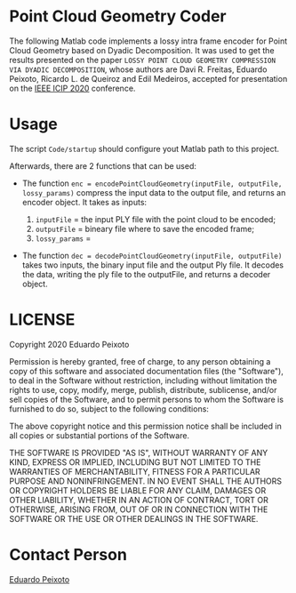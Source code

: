 # Point Cloud Geometry Coder
The following Matlab code implements a lossy intra frame encoder for Point Cloud Geometry based on Dyadic Decomposition. 
It was used to get the results presented on the paper `LOSSY POINT CLOUD GEOMETRY COMPRESSION VIA DYADIC DECOMPOSITION`, whose authors are Davi R. Freitas, Eduardo Peixoto, Ricardo L. de Queiroz and Edil Medeiros, accepted for presentation on the [IEEE ICIP 2020](http://2020.ieeeicip.org) conference.

# Usage
The script `Code/startup` should configure yout Matlab path to this project.

Afterwards, there are 2 functions that can be used:
 - The function 
    `enc = encodePointCloudGeometry(inputFile, outputFile, lossy_params)` 
    compress the input data to the output file, and returns an encoder object. It takes as inputs:

    1. `inputFile` = the input PLY file with the point cloud to be encoded;
    2. `outputFile` = bineary file where to save the encoded frame;
    3. `lossy_params` = 
  
 - The function 
    `dec = decodePointCloudGeometry(inputFile, outputFile)` 
    takes two inputs, the binary input file and the output Ply file.
    It decodes the data, writing the ply file to the outputFile, and returns a decoder object.

# LICENSE
Copyright 2020 Eduardo Peixoto

Permission is hereby granted, free of charge, to any person obtaining a copy of this software and associated documentation files (the "Software"), to deal in the Software without restriction, including without limitation the rights to use, copy, modify, merge, publish, distribute, sublicense, and/or sell copies of the Software, and to permit persons to whom the Software is furnished to do so, subject to the following conditions:

The above copyright notice and this permission notice shall be included in all copies or substantial portions of the Software.

THE SOFTWARE IS PROVIDED "AS IS", WITHOUT WARRANTY OF ANY KIND, EXPRESS OR IMPLIED, INCLUDING BUT NOT LIMITED TO THE WARRANTIES OF MERCHANTABILITY, FITNESS FOR A PARTICULAR PURPOSE AND NONINFRINGEMENT. IN NO EVENT SHALL THE AUTHORS OR COPYRIGHT HOLDERS BE LIABLE FOR ANY CLAIM, DAMAGES OR OTHER LIABILITY, WHETHER IN AN ACTION OF CONTRACT, TORT OR OTHERWISE, ARISING FROM, OUT OF OR IN CONNECTION WITH THE SOFTWARE OR THE USE OR OTHER DEALINGS IN THE SOFTWARE.

# Contact Person
[Eduardo Peixoto](mailto:eduardopeixoto@ieee.org)

